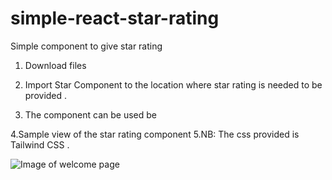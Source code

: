 # simple-react-star-rating
Simple component to give star rating

 1. Download files 
 2. Import Star Component to the location where star rating is needed to be provided .
 3. The component can be used be 

    <Star count={star_rating}  total={total_no_of_stars} />
                    
                 
 4.Sample view of the star rating component
 5.NB: The css provided is Tailwind CSS .
 
 
 
 
  ![Image of welcome page](https://github.com/psjishnu/test2/blob/master/star.png)

      
      

                    
                    
                 

